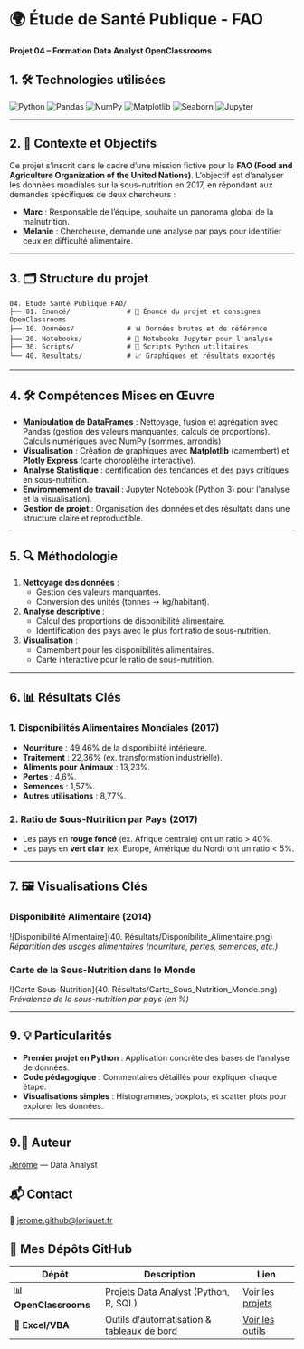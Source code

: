 # 🌍 Étude de Santé Publique - FAO
**Projet 04 – Formation Data Analyst OpenClassrooms**

## 1. 🛠️ Technologies utilisées

![Python](https://img.shields.io/badge/Python-3.8%2B-blue)
![Pandas](https://img.shields.io/badge/Pandas-1.3%2B-red)
![NumPy](https://img.shields.io/badge/NumPy-1.21%2B-purple)
![Matplotlib](https://img.shields.io/badge/Matplotlib-3.4%2B-yellow)
![Seaborn](https://img.shields.io/badge/Seaborn-0.11%2B-brightgreen)
![Jupyter](https://img.shields.io/badge/Jupyter-Notebook-orange)

---

## 2. 📌 Contexte et Objectifs

Ce projet s’inscrit dans le cadre d’une mission fictive pour la **FAO (Food and Agriculture Organization of the United Nations)**. L’objectif est d’analyser les données mondiales sur la sous-nutrition en 2017, en répondant aux demandes spécifiques de deux chercheurs :
- **Marc** : Responsable de l’équipe, souhaite un panorama global de la malnutrition.
- **Mélanie** : Chercheuse, demande une analyse par pays pour identifier ceux en difficulté alimentaire.

---

## 3. 🗂️ Structure du projet
```
04. Étude Santé Publique FAO/
├── 01. Enoncé/              # 📜 Énoncé du projet et consignes OpenClassrooms
├── 10. Données/             # 📊 Données brutes et de référence
├── 20. Notebooks/           # 📓 Notebooks Jupyter pour l'analyse
├── 30. Scripts/             # 🐍 Scripts Python utilitaires
└── 40. Resultats/           # 📈 Graphiques et résultats exportés
```

---

## 4. 🛠️ Compétences Mises en Œuvre

- **Manipulation de DataFrames** : Nettoyage, fusion et agrégation avec Pandas (gestion des valeurs manquantes, calculs de proportions). Calculs numériques avec NumPy (sommes, arrondis)
- **Visualisation** : Création de graphiques avec **Matplotlib** (camembert) et **Plotly Express** (carte choroplèthe interactive).
- **Analyse Statistique** : dentification des tendances et des pays critiques en sous-nutrition.
- **Environnement de travail** : Jupyter Notebook (Python 3) pour l'analyse et la visualisation).
- **Gestion de projet** : Organisation des données et des résultats dans une structure claire et reproductible.

---

## 5. 🔍 Méthodologie

1. **Nettoyage des données** :
   - Gestion des valeurs manquantes.
   - Conversion des unités (tonnes → kg/habitant).
2. **Analyse descriptive** :
   - Calcul des proportions de disponibilité alimentaire.
   - Identification des pays avec le plus fort ratio de sous-nutrition.
3. **Visualisation** :
   - Camembert pour les disponibilités alimentaires.
   - Carte interactive pour le ratio de sous-nutrition.

---

## 6. 📊 Résultats Clés

### 1. Disponibilités Alimentaires Mondiales (2017)
- **Nourriture** : 49,46% de la disponibilité intérieure.
- **Traitement** : 22,36% (ex. transformation industrielle).
- **Aliments pour Animaux** : 13,23%. 
- **Pertes** : 4,6%. 
- **Semences** : 1,57%. 
- **Autres utilisations** : 8,77%. 

### 2. Ratio de Sous-Nutrition par Pays (2017)
- Les pays en **rouge foncé** (ex. Afrique centrale) ont un ratio > 40%. 
- Les pays en **vert clair** (ex. Europe, Amérique du Nord) ont un ratio < 5%. 

---

## 7. 🖼️ Visualisations Clés

### Disponibilité Alimentaire (2014)
![Disponibilité Alimentaire](40. Résultats/Disponibilite_Alimentaire.png)
*Répartition des usages alimentaires (nourriture, pertes, semences, etc.)*

### Carte de la Sous-Nutrition dans le Monde
![Carte Sous-Nutrition](40. Résultats/Carte_Sous_Nutrition_Monde.png)
*Prévalence de la sous-nutrition par pays (en %)*

---

## 9. 💡 Particularités
- **Premier projet en Python** : Application concrète des bases de l’analyse de données.
- **Code pédagogique** : Commentaires détaillés pour expliquer chaque étape.
- **Visualisations simples** : Histogrammes, boxplots, et scatter plots pour explorer les données.

---

## 9.👤 Auteur
[Jérôme](https://github.com/Goumbo) — Data Analyst

## 📬 Contact
📧 [jerome.github@loriquet.fr](mailto:jerome.github@loriquet.fr)

## 🔗 Mes Dépôts GitHub
   **Dépôt**               | **Description**                            | **Lien**                                                                 |
 |-------------------------|--------------------------------------------|--------------------------------------------------------------------------|
 | 📊 **OpenClassrooms**   | Projets Data Analyst (Python, R, SQL)      | [Voir les projets](https://github.com/Goumbo/OpenClassrooms)             |
 | 📑 **Excel/VBA**        | Outils d'automatisation & tableaux de bord | [Voir les outils](https://github.com/Goumbo/Excel)                       |

